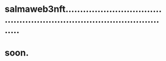 # salmaweb3nft...........................................................................................
# soon.
